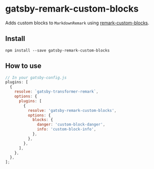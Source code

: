 # gatsby-remark-custom-blocks

Adds custom blocks to `MarkdownRemark` using [remark-custom-blocks](https://github.com/zestedesavoir/zmarkdown/tree/master/packages/remark-custom-blocks).

## Install

`npm install --save gatsby-remark-custom-blocks`

## How to use

```javascript
// In your gatsby-config.js
plugins: [
  {
    resolve: `gatsby-transformer-remark`,
    options: {
      plugins: [
        {
          resolve: 'gatsby-remark-custom-blocks',
          options: {
            blocks: {
              danger: 'custom-block-danger',
              info: 'custom-block-info',
            },
          },
        },
      ],
    },
  },
];
```
